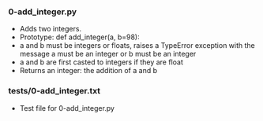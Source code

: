 ### 0-add_integer.py
- Adds two integers.
- Prototype: def add_integer(a, b=98):
- a and b must be integers or floats, raises a TypeError exception with
the message a must be an integer or b must be an integer
- a and b are first casted to integers if they are float
- Returns an integer: the addition of a and b
### tests/0-add_integer.txt
- Test file for 0-add_integer.py
